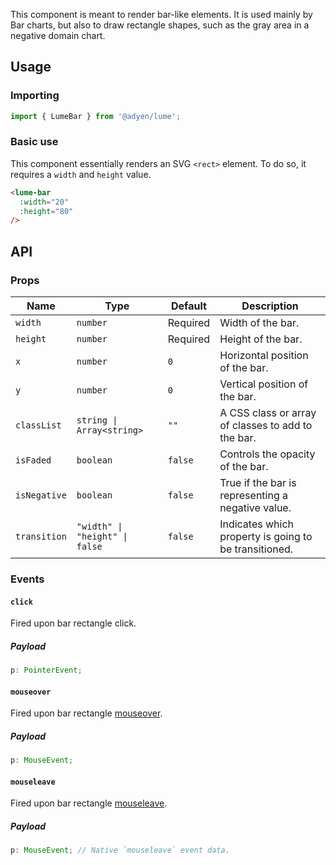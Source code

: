 This component is meant to render bar-like elements. It is used mainly by Bar charts, but also to draw rectangle shapes, such as the gray area in a negative domain chart.

## Usage

### Importing

```ts
import { LumeBar } from '@adyen/lume';
```

### Basic use

This component essentially renders an SVG `<rect>` element. To do so, it requires a `width` and `height` value.

```html
<lume-bar
  :width="20"
  :height="80"
/>
```

## API

### Props

| Name         | Type                           | Default  | Description                                           |
| ------------ | ------------------------------ | -------- | ----------------------------------------------------- |
| `width`      | `number`                       | Required | Width of the bar.                                     |
| `height`     | `number`                       | Required | Height of the bar.                                    |
| `x`          | `number`                       | `0`      | Horizontal position of the bar.                       |
| `y`          | `number`                       | `0`      | Vertical position of the bar.                         |
| `classList`  | `string \| Array<string>`      | `""`     | A CSS class or array of classes to add to the bar.    |
| `isFaded`    | `boolean`                      | `false`  | Controls the opacity of the bar.                      |
| `isNegative` | `boolean`                      | `false`  | True if the bar is representing a negative value.     |
| `transition` | `"width" \| "height" \| false` | `false`  | Indicates which property is going to be transitioned. |

### Events

#### `click`

Fired upon bar rectangle click.

##### Payload

```ts
p: PointerEvent;
```

#### `mouseover`

Fired upon bar rectangle [mouseover](https://developer.mozilla.org/en-US/docs/Web/API/Element/mouseover_event).

##### Payload

```ts
p: MouseEvent;
```

#### `mouseleave`

Fired upon bar rectangle [mouseleave](https://developer.mozilla.org/en-US/docs/Web/API/Element/mouseleave_event).

##### Payload

```ts
p: MouseEvent; // Native `mouseleave` event data.
```
